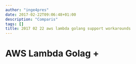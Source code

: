 ```yaml
---
author: "inge4pres"
date: 2017-02-22T09:06:48+01:00
description: "Comparis"
tags: []
title: 2017 02 22 aws lambda golang support workarounds
---
```


# AWS Lambda Golag +